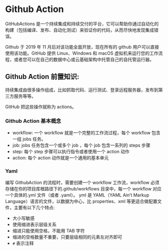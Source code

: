 # Github Action

GitHubActions 是一个持续集成和持续交付的平台，它可以帮助你通过自动化的构建（包括编译、发布、自动化测试）来验证你的代码，从而尽快地发现集成错误。

Github 于 2019 年 11 月后对该功能全面开放，现在所有的 github 用户可以直接使用该功能。GitHub 提供 Linux、Windows 和 macOS 虚拟机来运行您的工作流程，或者您可以在自己的数据中心或云基础架构中托管自己的自托管运行器。

## Github Action 前置知识:

持续集成由很多操作组成，比如抓取代码、运行测试、登录远程服务器，发布到第三方服务等等。

GitHub 把这些操作就称为 actions。

### Github Action 基本概念

- workflow: 一个 workflow 就是一个完整的工作流过程，每个 workflow 包含一组 jobs 任务。
- job: jobs 任务包含一个或多个 job ，每个 job 包含一系列的 steps 步骤
- step: 每个 step 步骤可以执行指令或者使用一个 action 动作
- action: 每个 action 动作就是一个通用的基本单元

### Yaml

编写 GithubAction 的流程时，需要创建一个 workflow 工作流，workflow 必须存储在你的项目库根路径下的.github/workflows 目录中，每一个 workflow 对应一个具体的.yml 文件（或者 .yaml）。
yml 是 YAML（YAML Ain’t Markup Language）语言的文件，以数据为中心，比 properties、xml 等更适合做配置文件，主要有以下几个特点:

- 大小写敏感
- 使用缩进表示层级关系
- 缩进只能使用空格，不能用 TAB 字符
- 缩进的空格数量不重要，只要层级相同的元素左对齐即可
- `#` 表示注释
